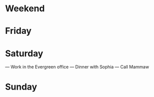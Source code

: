 # Weekend

# Friday

# Saturday
— Work in the Evergreen office
— Dinner with Sophia
— Call Mammaw

# Sunday
